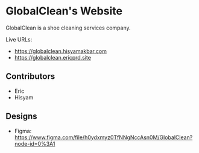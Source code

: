 # GlobalClean's Website

GlobalClean is a shoe cleaning services company.

Live URLs:

- https://globalclean.hisyamakbar.com
- https://globalclean.ericprd.site

## Contributors

- Eric
- Hisyam

## Designs

- Figma: https://www.figma.com/file/h0ydxmyz0TfNNgNccAsn0M/GlobalClean?node-id=0%3A1
